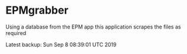 # EPMgrabber
Using a database from the EPM app this application scrapes the files as required


Latest backup: Sun Sep 8 08:39:01 UTC 2019
